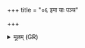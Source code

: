 +++
title = "०६ इमा याः पञ्च"

+++
<details><summary>मूलम् (GR)</summary>

इमा याः पञ्च प्रदिशो  
मानवीः पञ्च कृष्टयः ।  
सर्वाः शंभूर् मयोभुवो  
वृष्टे शापं नदीर् इव-  
-इह स्फातिं समावहान् ॥
</details>